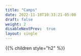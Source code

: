 ```yaml
---
title: "Camps"
date: 2022-11-10T10:33:21-05:00
draft: false
weight: 2
disableNextPrev:  true
layout: single
---
```


{{% children style="h2" %}}